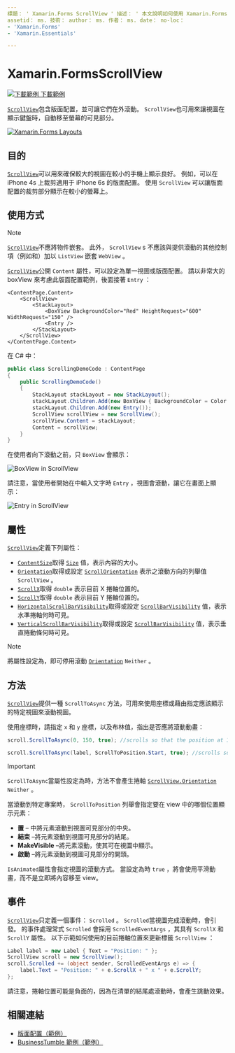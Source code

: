 ```yaml
---
標題： ' Xamarin.Forms ScrollView ' 描述： ' 本文說明如何使用 Xamarin.Forms ScrollView 類別來呈現無法只放在一個畫面上，而且有內容可讓鍵盤使用的版面配置。
assetid： ms. 技術： author： ms. 作者： ms. date： no-loc：
- 'Xamarin.Forms'
- 'Xamarin.Essentials'

---
```


# <a name="xamarinforms-scrollview"></a>Xamarin.FormsScrollView

[![下載範例 ](~/media/shared/download.png) 下載範例](https://docs.microsoft.com/samples/xamarin/xamarin-forms-samples/userinterface-layout)

[`ScrollView`](xref:Xamarin.Forms.ScrollView)包含版面配置，並可讓它們在外滾動。 `ScrollView`也可用來讓視圖在顯示鍵盤時，自動移至螢幕的可見部分。

[![](scroll-view-images/layouts-sml.png "Xamarin.Forms Layouts")](scroll-view-images/layouts.png#lightbox "Xamarin.Forms Layouts")

## <a name="purpose"></a>目的

[`ScrollView`](xref:Xamarin.Forms.ScrollView)可以用來確保較大的視圖在較小的手機上顯示良好。 例如，可以在 iPhone 4s 上裁剪適用于 iPhone 6s 的版面配置。 使用 `ScrollView` 可以讓版面配置的裁剪部分顯示在較小的螢幕上。

## <a name="usage"></a>使用方式

> [!NOTE]
> [`ScrollView`](xref:Xamarin.Forms.ScrollView)不應將物件嵌套。 此外， `ScrollView` s 不應該與提供滾動的其他控制項（例如和）加以 `ListView` 嵌套 `WebView` 。

[`ScrollView`](xref:Xamarin.Forms.ScrollView)公開 `Content` 屬性，可以設定為單一視圖或版面配置。 請以非常大的 boxView 來考慮此版面配置範例，後面接著 `Entry` ：

```xaml
<ContentPage.Content>
    <ScrollView>
        <StackLayout>
            <BoxView BackgroundColor="Red" HeightRequest="600" WidthRequest="150" />
            <Entry />
        </StackLayout>
    </ScrollView>
</ContentPage.Content>
```

在 C# 中：

```csharp
public class ScrollingDemoCode : ContentPage
{
    public ScrollingDemoCode()
    {
        StackLayout stackLayout = new StackLayout();
        stackLayout.Children.Add(new BoxView { BackgroundColor = Color.Red, HeightRequest = 600, WidthRequest = 150 });
        stackLayout.Children.Add(new Entry());
        ScrollView scrollView = new ScrollView();
        scrollView.Content = stackLayout;
        Content = scrollView;
    }
}
```

在使用者向下滾動之前，只 `BoxView` 會顯示：

![](scroll-view-images/scroll-start.png "BoxView in ScrollView")

請注意，當使用者開始在中輸入文字時 `Entry` ，視圖會滾動，讓它在畫面上顯示：

![](scroll-view-images/scroll-end.png "Entry in ScrollView")

## <a name="properties"></a>屬性

[`ScrollView`](xref:Xamarin.Forms.ScrollView)定義下列屬性：

- [`ContentSize`](xref:Xamarin.Forms.ScrollView.ContentSizeProperty)取得 [`Size`](xref:Xamarin.Forms.Size) 值，表示內容的大小。
- [`Orientation`](xref:Xamarin.Forms.ScrollView.OrientationProperty)取得或設定 [`ScrollOrientation`](xref:Xamarin.Forms.ScrollOrientation) 表示之滾動方向的列舉值 `ScrollView` 。
- [`ScrollX`](xref:Xamarin.Forms.ScrollView.ScrollXProperty)取得 `double` 表示目前 X 捲軸位置的。
- [`ScrollY`](xref:Xamarin.Forms.ScrollView.ScrollYProperty)取得 `double` 表示目前 Y 捲軸位置的。
- [`HorizontalScrollBarVisibility`](xref:Xamarin.Forms.ScrollView.HorizontalScrollBarVisibilityProperty)取得或設定 [`ScrollBarVisibility`](xref:Xamarin.Forms.ScrollBarVisibility) 值，表示水準捲軸何時可見。
- [`VerticalScrollBarVisibility`](xref:Xamarin.Forms.ScrollView.VerticalScrollBarVisibilityProperty)取得或設定 [`ScrollBarVisibility`](xref:Xamarin.Forms.ScrollBarVisibility) 值，表示垂直捲動條何時可見。

> [!NOTE]
> 將屬性設定為，即可停用滾動 [`Orientation`](xref:Xamarin.Forms.ScrollView.OrientationProperty) `Neither` 。

## <a name="methods"></a>方法

[`ScrollView`](xref:Xamarin.Forms.ScrollView)提供一種 `ScrollToAsync` 方法，可用來使用座標或藉由指定應該顯示的特定視圖來滾動視圖。

使用座標時，請指定 `x` 和 `y` 座標，以及布林值，指出是否應將滾動動畫：

```csharp
scroll.ScrollToAsync(0, 150, true); //scrolls so that the position at 150px from the top is visible

scroll.ScrollToAsync(label, ScrollToPosition.Start, true); //scrolls so that the label is at the start of the list
```

> [!IMPORTANT]
> `ScrollToAsync`當屬性設定為時，方法不會產生捲軸 [`ScrollView.Orientation`](xref:Xamarin.Forms.ScrollView.OrientationProperty) `Neither` 。

當滾動到特定專案時， `ScrollToPosition` 列舉會指定要在 view 中的哪個位置顯示元素：

- **置** &ndash; 中將元素滾動到視圖可見部分的中央。
- **結束** &ndash;將元素滾動到視圖可見部分的結尾。
- **MakeVisible** &ndash;將元素滾動，使其可在視圖中顯示。
- **啟動** &ndash;將元素滾動到視圖可見部分的開頭。

`IsAnimated`屬性會指定視圖的滾動方式。 當設定為時 `true` ，將會使用平滑動畫，而不是立即將內容移至 view。

## <a name="events"></a>事件

[`ScrollView`](xref:Xamarin.Forms.ScrollView)只定義一個事件： `Scrolled` 。 `Scrolled`當視圖完成滾動時，會引發。 的事件處理常式 `Scrolled` 會採用 `ScrolledEventArgs` ，其具有 `ScrollX` 和 `ScrollY` 屬性。 以下示範如何使用的目前捲軸位置來更新標籤 `ScrollView` ：

```csharp
Label label = new Label { Text = "Position: " };
ScrollView scroll = new ScrollView();
scroll.Scrolled += (object sender, ScrolledEventArgs e) => {
    label.Text = "Position: " + e.ScrollX + " x " + e.ScrollY;
};
```

請注意，捲軸位置可能是負面的，因為在清單的結尾處滾動時，會產生跳動效果。

## <a name="related-links"></a>相關連結

- [版面配置（範例）](https://docs.microsoft.com/samples/xamarin/xamarin-forms-samples/userinterface-layout)
- [BusinessTumble 範例（範例）](https://docs.microsoft.com/samples/xamarin/xamarin-forms-samples/userinterface-businesstumble)
